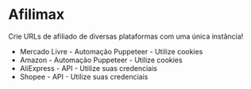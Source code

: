 # Afilimax

Crie URLs de afiliado de diversas plataformas com uma única instância!

- Mercado Livre - Automação Puppeteer - Utilize cookies
- Amazon - Automação Puppeteer - Utilize cookies
- AliExpress - API - Utilize suas credenciais
- Shopee - API - Utilize suas credenciais